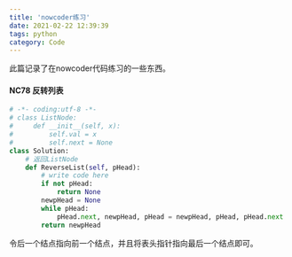 ```yaml
---
title: 'nowcoder练习'
date: 2021-02-22 12:39:39
tags: python
category: Code
---
```


此篇记录了在nowcoder代码练习的一些东西。

<!-- more -->
#### NC78 反转列表
```python
# -*- coding:utf-8 -*-
# class ListNode:
#     def __init__(self, x):
#         self.val = x
#         self.next = None
class Solution:
    # 返回ListNode
    def ReverseList(self, pHead):
        # write code here
        if not pHead:
            return None
        newpHead = None
        while pHead:
            pHead.next, newpHead, pHead = newpHead, pHead, pHead.next
        return newpHead
```
令后一个结点指向前一个结点，并且将表头指针指向最后一个结点即可。  
